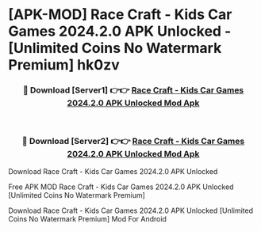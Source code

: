 # [APK-MOD] Race Craft - Kids Car Games 2024.2.0 APK Unlocked - [Unlimited Coins No Watermark Premium] hk0zv



<div align="center">
<h3>🔴 Download [Server1] 👉👉 <a href="https://momento.my/?title=Race_Craft_-_Kids_Car_Games_2024.2.0_APK_Unlocked">Race Craft - Kids Car Games 2024.2.0 APK Unlocked Mod Apk</a></h3><br>

<h3>🔴 Download [Server2] 👉👉 <a href="https://momento.my/?title=Race_Craft_-_Kids_Car_Games_2024.2.0_APK_Unlocked">Race Craft - Kids Car Games 2024.2.0 APK Unlocked Mod Apk</a></h3>
</div>



Download Race Craft - Kids Car Games 2024.2.0 APK Unlocked 

Free APK MOD Race Craft - Kids Car Games 2024.2.0 APK Unlocked [Unlimited Coins No Watermark Premium]

Download Race Craft - Kids Car Games 2024.2.0 APK Unlocked [Unlimited Coins No Watermark Premium] Mod For Android
